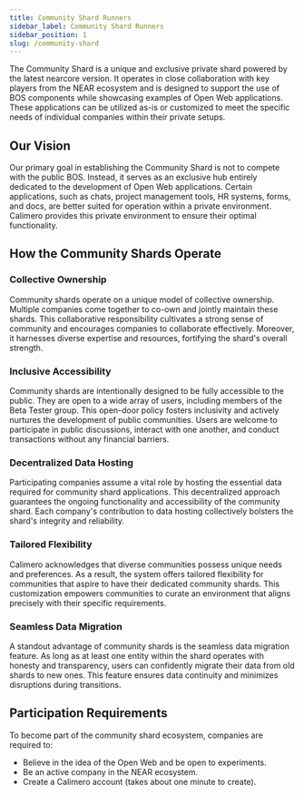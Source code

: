 ```yaml
---
title: Community Shard Runners
sidebar_label: Community Shard Runners
sidebar_position: 1
slug: /community-shard
---
```



The Community Shard is a unique and exclusive private shard powered by the latest nearcore version. It operates in close collaboration with key players from the NEAR ecosystem and is designed to support the use of BOS components while showcasing examples of Open Web applications. These applications can be utilized as-is or customized to meet the specific needs of individual companies within their private setups.

## Our Vision

Our primary goal in establishing the Community Shard is not to compete with the public BOS. Instead, it serves as an exclusive hub entirely dedicated to the development of Open Web applications. Certain applications, such as chats, project management tools, HR systems, forms, and docs, are better suited for operation within a private environment. Calimero provides this private environment to ensure their optimal functionality.

## How the Community Shards Operate

### Collective Ownership

Community shards operate on a unique model of collective ownership. Multiple companies come together to co-own and jointly maintain these shards. This collaborative responsibility cultivates a strong sense of community and encourages companies to collaborate effectively. Moreover, it harnesses diverse expertise and resources, fortifying the shard's overall strength.

### Inclusive Accessibility

Community shards are intentionally designed to be fully accessible to the public. They are open to a wide array of users, including members of the Beta Tester group. This open-door policy fosters inclusivity and actively nurtures the development of public communities. Users are welcome to participate in public discussions, interact with one another, and conduct transactions without any financial barriers.

### Decentralized Data Hosting

Participating companies assume a vital role by hosting the essential data required for community shard applications. This decentralized approach guarantees the ongoing functionality and accessibility of the community shard. Each company's contribution to data hosting collectively bolsters the shard's integrity and reliability.

### Tailored Flexibility

Calimero acknowledges that diverse communities possess unique needs and preferences. As a result, the system offers tailored flexibility for communities that aspire to have their dedicated community shards. This customization empowers communities to curate an environment that aligns precisely with their specific requirements.

### Seamless Data Migration

A standout advantage of community shards is the seamless data migration feature. As long as at least one entity within the shard operates with honesty and transparency, users can confidently migrate their data from old shards to new ones. This feature ensures data continuity and minimizes disruptions during transitions.

## Participation Requirements

To become part of the community shard ecosystem, companies are required to:

- Believe in the idea of the Open Web and be open to experiments.
- Be an active company in the NEAR ecosystem.
- Create a Calimero account (takes about one minute to create).
